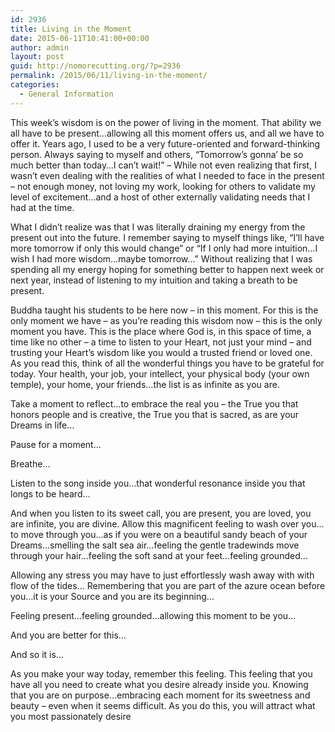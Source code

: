 ```yaml
---
id: 2936
title: Living in the Moment
date: 2015-06-11T10:41:00+00:00
author: admin
layout: post
guid: http://nomorecutting.org/?p=2936
permalink: /2015/06/11/living-in-the-moment/
categories:
  - General Information
---
```

This week&#8217;s wisdom is on the power of living in the moment. That ability we all have to be present&#8230;allowing all this moment offers us, and all we have to offer it. Years ago, I used to be a very future-oriented and forward-thinking person. Always saying to myself and others, &#8220;Tomorrow&#8217;s gonna&#8217; be so much better than today&#8230;I can&#8217;t wait!&#8221; &#8211; While not even realizing that first, I wasn&#8217;t even dealing with the realities of what I needed to face in the present &#8211; not enough money, not loving my work, looking for others to validate my level of excitement&#8230;and a host of other externally validating needs that I had at the time.

What I didn&#8217;t realize was that I was literally draining my energy from the present out into the future. I remember saying to myself things like, &#8220;I&#8217;ll have more tomorrow if only this would change&#8221; or &#8220;If I only had more intuition&#8230;I wish I had more wisdom&#8230;maybe tomorrow&#8230;&#8221; Without realizing that I was spending all my energy hoping for something better to happen next week or next year, instead of listening to my intuition and taking a breath to be present.

Buddha taught his students to be here now &#8211; in this moment. For this is the only moment we have &#8211; as you&#8217;re reading this wisdom now &#8211; this is the only moment you have. This is the place where God is, in this space of time, a time like no other &#8211; a time to listen to your Heart, not just your mind &#8211; and trusting your Heart&#8217;s wisdom like you would a trusted friend or loved one. As you read this, think of all the wonderful things you have to be grateful for today. Your health, your job, your intellect, your physical body (your own temple), your home, your friends&#8230;the list is as infinite as you are. 

Take a moment to reflect&#8230;to embrace the real you &#8211; the True you that honors people and is creative, the True you that is sacred, as are your Dreams in life&#8230;

Pause for a moment&#8230;

Breathe&#8230;

Listen to the song inside you&#8230;that wonderful resonance inside you that longs to be heard&#8230;

And when you listen to its sweet call, you are present, you are loved, you are infinite, you are divine. Allow this magnificent feeling to wash over you&#8230;to move through you&#8230;as if you were on a beautiful sandy beach of your Dreams&#8230;smelling the salt sea air&#8230;feeling the gentle tradewinds move through your hair&#8230;feeling the soft sand at your feet&#8230;feeling grounded&#8230;

Allowing any stress you may have to just effortlessly wash away with with flow of the tides&#8230; Remembering that you are part of the azure ocean before you&#8230;it is your Source and you are its beginning&#8230;

Feeling present&#8230;feeling grounded&#8230;allowing this moment to be you&#8230;

And you are better for this&#8230;

And so it is&#8230;

As you make your way today, remember this feeling. This feeling that you have all you need to create what you desire already inside you. Knowing that you are on purpose&#8230;embracing each moment for its sweetness and beauty &#8211; even when it seems difficult. As you do this, you will attract what you most passionately desire